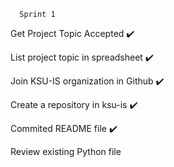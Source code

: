       Sprint 1
 Get Project Topic Accepted ✔️
 
 List project topic in spreadsheet ✔️
 
 Join KSU-IS organization in Github ✔️
 
 Create a repository in ksu-is ✔️

 Commited README file ✔️

 Review existing Python file

